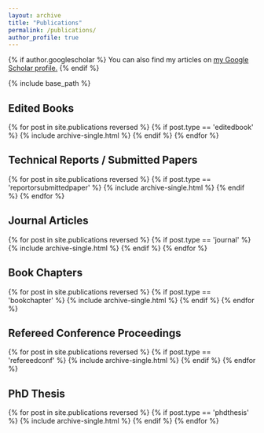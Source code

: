 ```yaml
---
layout: archive
title: "Publications"
permalink: /publications/
author_profile: true
---
```


{% if author.googlescholar %}
You can also find my articles on <u><a href="{{author.googlescholar}}">my Google Scholar profile</a>.</u>
{% endif %}

{% include base_path %}

## Edited Books

{% for post in site.publications reversed %}
{% if post.type == 'editedbook' %}
{% include archive-single.html %}
{% endif %}
{% endfor %}

## Technical Reports / Submitted Papers

{% for post in site.publications reversed %}
{% if post.type == 'reportorsubmittedpaper' %}
{% include archive-single.html %}
{% endif %}
{% endfor %}

## Journal Articles

{% for post in site.publications reversed %}
{% if post.type == 'journal' %}
{% include archive-single.html %}
{% endif %}
{% endfor %}

## Book Chapters

{% for post in site.publications reversed %}
{% if post.type == 'bookchapter' %}
{% include archive-single.html %}
{% endif %}
{% endfor %}

## Refereed Conference Proceedings

{% for post in site.publications reversed %}
{% if post.type == 'refereedconf' %}
{% include archive-single.html %}
{% endif %}
{% endfor %}

## PhD Thesis

{% for post in site.publications reversed %}
{% if post.type == 'phdthesis' %}
{% include archive-single.html %}
{% endif %}
{% endfor %}
